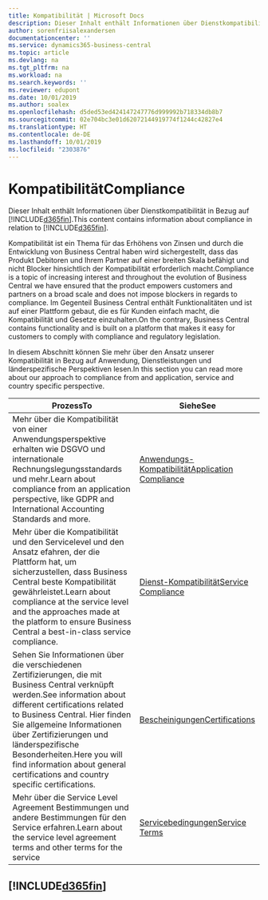 ```yaml
---
title: Kompatibilität | Microsoft Docs
description: Dieser Inhalt enthält Informationen über Dienstkompatibilität in Bezug auf Business Central.
author: sorenfriisalexandersen
documentationcenter: ''
ms.service: dynamics365-business-central
ms.topic: article
ms.devlang: na
ms.tgt_pltfrm: na
ms.workload: na
ms.search.keywords: ''
ms.reviewer: edupont
ms.date: 10/01/2019
ms.author: soalex
ms.openlocfilehash: d5ded53ed424147247776d999992b718334db8b7
ms.sourcegitcommit: 02e704bc3e01d62072144919774f1244c42827e4
ms.translationtype: HT
ms.contentlocale: de-DE
ms.lasthandoff: 10/01/2019
ms.locfileid: "2303876"
---
```

# <a name="compliance"></a><span data-ttu-id="ebba5-103">Kompatibilität</span><span class="sxs-lookup"><span data-stu-id="ebba5-103">Compliance</span></span>
<span data-ttu-id="ebba5-104">Dieser Inhalt enthält Informationen über Dienstkompatibilität in Bezug auf [!INCLUDE[d365fin](../includes/d365fin_md.md)].</span><span class="sxs-lookup"><span data-stu-id="ebba5-104">This content contains information about compliance in relation to [!INCLUDE[d365fin](../includes/d365fin_md.md)].</span></span>  

<span data-ttu-id="ebba5-105">Kompatibilität ist ein Thema für das Erhöhens von Zinsen und durch die Entwicklung von Business Central haben wird sichergestellt, dass das Produkt Debitoren und Ihrem Partner auf einer breiten Skala befähigt und nicht Blocker hinsichtlich der Kompatibilität erforderlich macht.</span><span class="sxs-lookup"><span data-stu-id="ebba5-105">Compliance is a topic of increasing interest and throughout the evolution of Business Central we have ensured that the product empowers customers and partners on a broad scale and does not impose blockers in regards to compliance.</span></span> <span data-ttu-id="ebba5-106">Im Gegenteil Business Central enthält Funktionalitäten und ist auf einer Plattform gebaut, die es für Kunden einfach macht, die Kompatibilität und Gesetze einzuhalten.</span><span class="sxs-lookup"><span data-stu-id="ebba5-106">On the contrary, Business Central contains functionality and is built on a platform that makes it easy for customers to comply with compliance and regulatory legislation.</span></span>

<span data-ttu-id="ebba5-107">In diesem Abschnitt können Sie mehr über den Ansatz unserer Kompatibilität in Bezug auf Anwendung, Dienstleistungen und länderspezifische Perspektiven lesen.</span><span class="sxs-lookup"><span data-stu-id="ebba5-107">In this section you can read more about our approach to compliance from and application, service and country specific perspective.</span></span>

|<span data-ttu-id="ebba5-108">**Prozess**</span><span class="sxs-lookup"><span data-stu-id="ebba5-108">**To**</span></span>|<span data-ttu-id="ebba5-109">**Siehe**</span><span class="sxs-lookup"><span data-stu-id="ebba5-109">**See**</span></span>|  
|------------|-------------|  
|<span data-ttu-id="ebba5-110">Mehr über die Kompatibilität von einer Anwendungsperspektive erhalten wie DSGVO und internationale Rechnungslegungsstandards und mehr.</span><span class="sxs-lookup"><span data-stu-id="ebba5-110">Learn about compliance from an application perspective, like GDPR and International Accounting Standards and more.</span></span>|[<span data-ttu-id="ebba5-111">Anwendungs-Kompatibilität</span><span class="sxs-lookup"><span data-stu-id="ebba5-111">Application Compliance</span></span>](compliance-application-compliance.md)|  
|<span data-ttu-id="ebba5-112">Mehr über die Kompatibilität und den Servicelevel und den Ansatz efahren, der die Plattform hat, um sicherzustellen, dass Business Central beste Kompatibilität gewährleistet.</span><span class="sxs-lookup"><span data-stu-id="ebba5-112">Learn about compliance at the service level and the approaches made at the platform to ensure Business Central a best-in-class service compliance.</span></span>|[<span data-ttu-id="ebba5-113">Dienst-Kompatibilität</span><span class="sxs-lookup"><span data-stu-id="ebba5-113">Service Compliance</span></span>](compliance-service-compliance.md)|  
|<span data-ttu-id="ebba5-114">Sehen Sie Informationen über die verschiedenen Zertifizierungen, die mit Business Central verknüpft werden.</span><span class="sxs-lookup"><span data-stu-id="ebba5-114">See information about different certifications related to Business Central.</span></span> <span data-ttu-id="ebba5-115">Hier finden Sie allgemeine Informationen über Zertifizierungen und länderspezifische Besonderheiten.</span><span class="sxs-lookup"><span data-stu-id="ebba5-115">Here you will find information about general certifications and country specific certifications.</span></span>|[<span data-ttu-id="ebba5-116">Bescheinigungen</span><span class="sxs-lookup"><span data-stu-id="ebba5-116">Certifications</span></span>](compliance-certifications.md)|  
|<span data-ttu-id="ebba5-117">Mehr über die Service Level Agreement Bestimmungen und andere Bestimmungen für den Service erfahren.</span><span class="sxs-lookup"><span data-stu-id="ebba5-117">Learn about the service level agreement terms and other terms for the service</span></span>|[<span data-ttu-id="ebba5-118">Servicebedingungen</span><span class="sxs-lookup"><span data-stu-id="ebba5-118">Service Terms</span></span>](compliance-service-compliance.md#service-terms)|  

## [!INCLUDE[d365fin](../includes/free_trial_md.md)]  
